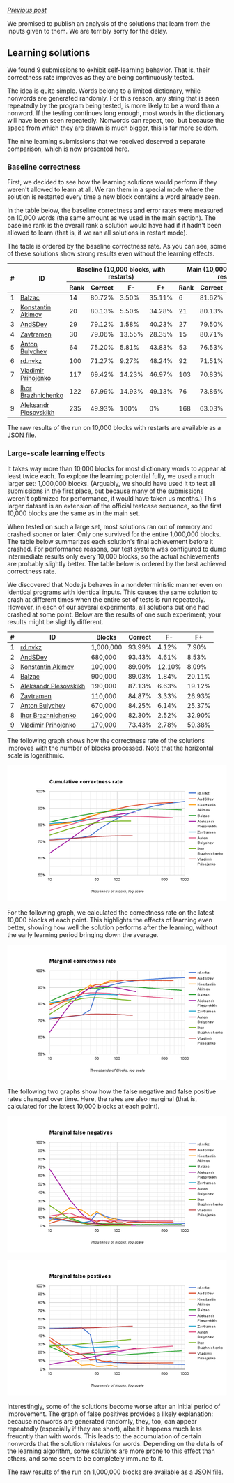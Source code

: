 *[Previous post](05-final-standings.md)*

We promised to publish an analysis of the solutions that learn from the inputs given to them. We are terribly sorry for the delay.

## Learning solutions

We found 9 submissions to exhibit self-learning behavior. That is, their correctness rate improves as they are being continuously tested.

The idea is quite simple. Words belong to a limited dictionary, while nonwords are generated randomly. For this reason, any string that is seen repeatedly by the program being tested, is more likely to be a word than a nonword. If the testing continues long enough, most words in the dictionary will have been seen repeatedly. Nonwords can repeat, too, but because the space from which they are drawn is much bigger, this is far more seldom.

The nine learning submissions that we received deserved a separate comparison, which is now presented here.

### Baseline correctness

First, we decided to see how the learning solutions would perform if they weren't allowed to learn at all. We ran them in a special mode where the solution is restarted every time a new block contains a word already seen.

In the table below, the baseline correctness and error rates were measured on 10,000 words (the same amount as we used in the main section). The baseline rank is the overall rank a solution would have had if it hadn't been allowed to learn (that is, if we ran all solutions in restart mode).

The table is ordered by the baseline correctness rate. As you can see, some of these solutions show strong results even without the learning effects.

<table>
  <thead>
    <tr>
      <th rowspan="2">#</th>
      <th rowspan="2">ID</th>
      <th colspan="4">Baseline (10,000 blocks, with restarts)</th>
      <th colspan="4">Main (10,000 blocks, without restarts)</th>
    </tr>
    <tr>
      <th>Rank</th>
      <th>Correct</th>
      <th>F-</th>
      <th>F+</th>
      <th>Rank</th>
      <th>Correct</th>
      <th>F-</th>
      <th>F+</th>
    </tr>
  </thead>
  <tbody>
    <tr>
      <td>1</td>
      <td><a href="../submissions/5748dc5763905b3a11d97d02">Balzac</a></td>
      <td>14</td>
      <td>80.72%</td>
      <td>3.50%</td>
      <td>35.11%</td>
      <td>6</td>
      <td>81.62%</td>
      <td>9.52%</td>
      <td>27.26%</td>
    </tr>
    <tr>
      <td>2</td>
      <td><a href="../submissions/57484a0663905b3a11d97c62">Konstantin Akimov</a></td>
      <td>20</td>
      <td>80.13%</td>
      <td>5.50%</td>
      <td>34.28%</td>
      <td>21</td>
      <td>80.13%</td>
      <td>5.50%</td>
      <td>34.28%</td>
    </tr>
    <tr>
      <td>3</td>
      <td><a href="../submissions/57461bcb63905b3a11d97be7">AndSDev</a></td>
      <td>29</td>
      <td>79.12%</td>
      <td>1.58%</td>
      <td>40.23%</td>
      <td>27</td>
      <td>79.50%</td>
      <td>3.05%</td>
      <td>37.99%</td>
    </tr>
    <tr>
      <td>4</td>
      <td><a href="../submissions/5748c99463905b3a11d97cdb">Zavtramen</a></td>
      <td>30</td>
      <td>79.06%</td>
      <td>13.55%</td>
      <td>28.35%</td>
      <td>15</td>
      <td>80.71%</td>
      <td>9.92%</td>
      <td>28.67%</td>
    </tr>
    <tr>
      <td>5</td>
      <td><a href="../submissions/5748cffe63905b3a11d97ce5">Anton Bulychev</a></td>
      <td>64</td>
      <td>75.20%</td>
      <td>5.81%</td>
      <td>43.83%</td>
      <td>53</td>
      <td>76.53%</td>
      <td>11.84%</td>
      <td>35.13%</td>
    </tr>
    <tr>
      <td>6</td>
      <td><a href="../submissions/5747c9f463905b3a11d97c3a">rd.nvkz</a></td>
      <td>100</td>
      <td>71.27%</td>
      <td>9.27%</td>
      <td>48.24%</td>
      <td>92</td>
      <td>71.51%</td>
      <td>8.31%</td>
      <td>48.72%</td>
    </tr>
    <tr>
      <td>7</td>
      <td><a href="../submissions/5748d90363905b3a11d97cf5">Vladimir Prihojenko</a></td>
      <td>117</td>
      <td>69.42%</td>
      <td>14.23%</td>
      <td>46.97%</td>
      <td>103</td>
      <td>70.83%</td>
      <td>10.39%</td>
      <td>48.01%</td>
    </tr>
    <tr>
      <td>8</td>
      <td><a href="../submissions/57488d9763905b3a11d97c80">Ihor Brazhnichenko</a></td>
      <td>122</td>
      <td>67.99%</td>
      <td>14.93%</td>
      <td>49.13%</td>
      <td>76</td>
      <td>73.86%</td>
      <td>24.68%</td>
      <td>27.61%</td>
    </tr>
    <tr>
      <td>9</td>
      <td><a href="../submissions/57407f40a6200f18777121d1">Aleksandr Plesovskikh</a></td>
      <td>235</td>
      <td>49.93%</td>
      <td>100%</td>
      <td>0%</td>
      <td>168</td>
      <td>63.03%</td>
      <td>68.30%</td>
      <td>5.49%</td>
    </tr>
  </tbody>
</table>

The raw results of the run on 10,000 blocks with restarts are available as a [JSON file](../res-learning/10k-restart.json).

### Large-scale learning effects

It takes way more than 10,000 blocks for most dictionary words to appear at least twice each. To explore the learning potential fully, we used a much larger set: 1,000,000 blocks. (Arguably, we should have used it to test all submissions in the first place, but because many of the submissions weren't optimized for performance, it would have taken us months.) This larger dataset is an extension of the official testcase sequence, so the first 10,000 blocks are the same as in the main set.

When tested on such a large set, most solutions ran out of memory and crashed sooner or later. Only one survived for the entire 1,000,000 blocks. The table below summarizes each solution's final achievement before it crashed. For performance reasons, our test system was configured to dump intermediate results only every 10,000 blocks, so the actual achievements are probably slightly better. The table below is ordered by the best achieved correctness rate.

We discovered that Node.js behaves in a nondeterministic manner even on identical programs with identical inputs. This causes the same solution to crash at different times when the entire set of tests is run repeatedly. However, in each of our several experiments, all solutions but one had crashed at some point. Below are the results of one such experiment; your results might be slightly different.

| # | ID | Blocks | Correct | F- | F+ |
|---|----|--------|---------|----|----|
| 1 | [rd.nvkz](../submissions/5747c9f463905b3a11d97c3a) | 1,000,000 | 93.99% | 4.12% | 7.90% |
| 2 | [AndSDev](../submissions/57461bcb63905b3a11d97be7) | 680,000 | 93.43% | 4.61% | 8.53% |
| 3 | [Konstantin Akimov](../submissions/57484a0663905b3a11d97c62) | 100,000 | 89.90% | 12.10% | 8.09% |
| 4 | [Balzac](../submissions/5748dc5763905b3a11d97d02) | 900,000 | 89.03% | 1.84% | 20.11% |
| 5 | [Aleksandr Plesovskikh](../submissions/57407f40a6200f18777121d1) | 190,000 | 87.13% | 6.63% | 19.12% |
| 6 | [Zavtramen](../submissions/5748c99463905b3a11d97cdb) | 110,000 | 84.87% | 3.33% | 26.93% |
| 7 | [Anton Bulychev](../submissions/5748cffe63905b3a11d97ce5) | 670,000 | 84.25% | 6.14% | 25.37% |
| 8 | [Ihor Brazhnichenko](../submissions/57488d9763905b3a11d97c80) | 160,000 | 82.30% | 2.52% | 32.90% |
| 9 | [Vladimir Prihojenko](../submissions/5748d90363905b3a11d97cf5) | 170,000 | 73.43% | 2.78% | 50.38% |

The following graph shows how the correctness rate of the solutions improves with the number of blocks processed. Note that the horizontal scale is logarithmic.

![Cumulative correctness rate](cumulative-correctness.png "Cumulative correctness rate")

For the following graph, we calculated the correctness rate on the latest 10,000 blocks at each point. This highlights the effects of learning even better, showing how well the solution performs after the learning, without the early learning period bringing down the average.

![Marginal correctness rate](marginal-correctness.png "Marginal correctness rate")

The following two graphs show how the false negative and false positive rates changed over time. Here, the rates are also marginal (that is, calculated for the latest 10,000 blocks at each point).

![Marginal false negatives](marginal-false-neg.png "Marginal false negatives")

![Marginal false positives](marginal-false-pos.png "Marginal false positives")

Interestingly, some of the solutions become worse after an initial period of improvement. The graph of false positives provides a likely explanation: because nonwords are generated randomly, they, too, can appear repeatedly (especially if they are short), albeit it happens much less freuqntly than with words. This leads to the accumulation of certain nonwords that the solution mistakes for words. Depending on the details of the learning algorithm, some solutions are more prone to this effect than others, and some seem to be completely immune to it.

The raw results of the run on 1,000,000 blocks are available as a [JSON file](../res-learning/1m.json).
